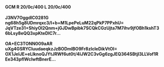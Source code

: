 #### GCM R 20/0c/400 L 20/0c/400
**J3NV7OggdlC0281G**<br/>**ng68h5g8UDmrqxc3/I+b+M1LpePeLuM22qPkP7PPxhU=**<br/>**JqVTze31+ShiyOl2Qnm+jGJDwBpibk7SCQkCGzUjta7M7ihv9jfOBh1kshT36bLsy8eQQ3xpKteDlC7r...**<br/><br/>
**OA+EC3TONN009aAR**<br/>**uXg4GSRYCluudaeqkzJzBODmlBO9Fr8zIcIeDikVtOI=**<br/>**OX1JeIJE+eLlknoQJYtJRWf6ut0t/4IJW2C3vGg6zgJEQ364SBtjl3LLVof1REe343pflWcIwftBnerE...**